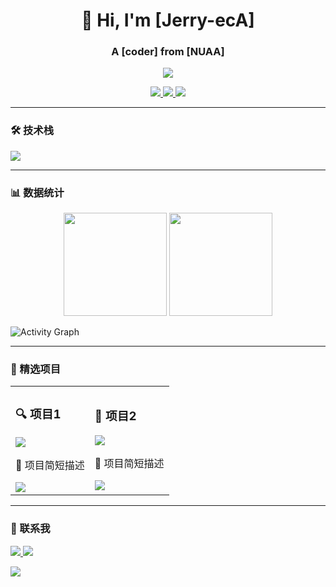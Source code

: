 <!-- 标题区 -->
<h1 align="center">👋 Hi, I'm [Jerry-ecA]</h1>
<h3 align="center">A [coder] from [NUAA]</h3>

<!-- 动态打字效果 -->
<p align="center">
  <img src="https://readme-typing-svg.demolab.com?font=Fira+Code&pause=1000&color=58A6FF&width=435&lines=Open+Source+Enthusiast;Full+Stack+Developer;Tech+Blog+Writer" />
</p>

<!-- 社交链接徽章 -->
<p align="center">
  <a href="[你的博客链接]">
    <img src="https://img.shields.io/badge/Blog-FF5722?style=flat&logo=blogger&logoColor=white" />
  </a>
  <a href="https://twitter.com/[jerry_eca]">
    <img src="https://img.shields.io/badge/Twitter-1DA1F2?style=flat&logo=twitter&logoColor=white" />
  </a>
  <a href="mailto:[jerryeca@outlook.com]">
    <img src="https://img.shields.io/badge/Gmail-EA4335?style=flat&logo=gmail&logoColor=white" />
  </a>
</p>

---

### 🛠️ 技术栈
<!-- 动态技能图标 -->
<p align="left">
  <img src="https://skillicons.dev/icons?i=git,github,py,C++,vim" />
</p>

---

### 📊 数据统计
<!-- GitHub统计卡片 -->
<div align="center">
  <img height="165" src="https://github-readme-stats.vercel.app/api?username=jerryeca&show_icons=true&theme=radical&hide_border=true" />
  <img height="165" src="https://github-readme-stats.vercel.app/api/top-langs/?username=jerryeca&layout=compact&theme=radical&hide_border=true" />
</div>

<!-- 活动日历 -->
![Activity Graph](https://github-readme-activity-graph.vercel.app/graph?username=jerryeca&theme=github&hide_border=true)

---

### 🎯 精选项目
<!-- 置顶项目展示 -->
<table>
  <tr>
    <td width="50%">
      <h3>🔍 项目1</h3>
      <a href="[项目链接]">
        <img src="https://github-readme-stats.vercel.app/api/pin/?username=你的用户名&repo=项目名&theme=radical" />
      </a>
      <p>📌 项目简短描述</p>
      <img src="https://img.shields.io/github/stars/用户名/项目名?style=social" />
    </td>
    <td width="50%">
      <h3>🚀 项目2</h3>
      <a href="[项目链接]">
        <img src="https://github-readme-stats.vercel.app/api/pin/?username=你的用户名&repo=项目名&theme=radical" />
      </a>
      <p>📌 项目简短描述</p>
      <img src="https://img.shields.io/github/stars/用户名/项目名?style=social" />
    </td>
  </tr>
</table>

---

### 🤝 联系我
<p align="left">
  <a href="[领英链接]">
    <img src="https://skillicons.dev/icons?i=linkedin" />
  </a>
  <a href="[GitHub Sponsors]">
    <img src="https://skillicons.dev/icons?i=github" />
  </a>
</p>

<!-- 访客计数器 -->
![](https://komarev.com/ghpvc/?username=jerryeca&color=blueviolet)

